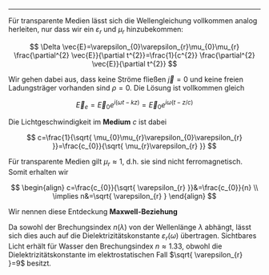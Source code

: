 ***

Für transparente Medien lässt sich die Wellengleichung vollkommen analog herleiten, nur dass wir ein $\varepsilon_{r}$ und $\mu_{r}$ hinzubekommen:

$$
\Delta \vec{E}=\varepsilon_{0}\varepsilon_{r}\mu_{0}\mu_{r} \frac{\partial^{2} \vec{E}}{\partial t^{2}}=\frac{1}{c^{2}} \frac{\partial^{2} \vec{E}}{\partial t^{2}} 
$$

Wir gehen dabei aus, dass keine Ströme fließen $\vec{j}=0$ und keine freien Ladungsträger vorhanden sind $\rho=0$. Die Lösung ist vollkommen gleich

$$
\vec{E}_{e}=\vec{E}_{0}e^{i(\omega t-kz)}=\vec{E}_{0}e^{i\omega(t-z/c)}
$$

Die Lichtgeschwindigkeit im **Medium** $c$ ist dabei 

$$
c=\frac{1}{\sqrt{ \mu_{0}\mu_{r}\varepsilon_{0}\varepsilon_{r} }}=\frac{c_{0}}{\sqrt{ \mu_{r}\varepsilon_{r} }}
$$

Für transparente Medien gilt $\mu_{r}\approx 1$, d.h. sie sind nicht ferromagnetisch. Somit erhalten wir

$$
\begin{align}
c=\frac{c_{0}}{\sqrt{ \varepsilon_{r} }}&=\frac{c_{0}}{n} \\
\implies n&=\sqrt{ \varepsilon_{r} }
\end{align}
$$

Wir nennen diese Entdeckung **Maxwell-Beziehung**

Da sowohl der Brechungsindex $n(\lambda)$ von der Wellenlänge $\lambda$ abhängt, lässt sich dies auch auf die Dielektrizitätskonstante $\varepsilon_{r}(\omega)$ übertragen. Sichtbares Licht erhält für Wasser den Brechungsindex $n \approx 1.33$, obwohl die Dielektrizitätskonstante im elektrostatischen Fall $\sqrt{ \varepsilon_{r} }=9$ besitzt.